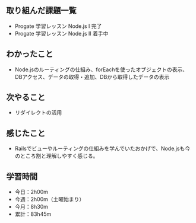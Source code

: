 ## 取り組んだ課題一覧
- Progate 学習レッスン Node.js I 完了
- Progate 学習レッスン Node.js II 着手中
## わかったこと
- Node.jsのルーティングの仕組み、forEachを使ったオブジェクトの表示、DBアクセス、データの取得・追加、DBから取得したデータの表示
## 次やること
- リダイレクトの活用    
## 感じたこと
- Railsでビューやルーティングの仕組みを学んでいたおかげで、Node.jsも今のところ割と理解しやすく感じる。
## 学習時間
- 今日：2h00m
- 今週：2h00m（土曜始まり）
- 今月：8h30m
- 累計：83h45m
